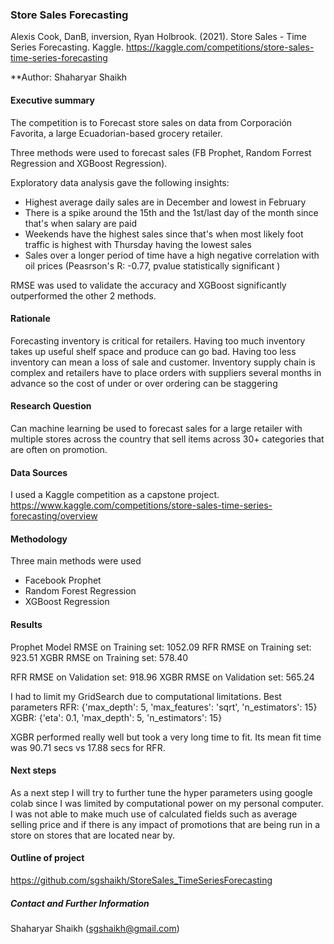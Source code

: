### Store Sales Forecasting

Alexis Cook, DanB, inversion, Ryan Holbrook. (2021). Store Sales - Time Series Forecasting. Kaggle. https://kaggle.com/competitions/store-sales-time-series-forecasting

**Author: Shaharyar Shaikh

#### Executive summary

The competition is to Forecast store sales on data from Corporación Favorita, a large Ecuadorian-based grocery retailer. 

Three methods were used to forecast sales (FB Prophet, Random Forrest Regression and XGBoost Regression). 

Exploratory data analysis gave the following insights:
- Highest average daily sales are in December and lowest in February
- There is a spike around the 15th and the 1st/last day of the month since that's when salary are paid
- Weekends have the highest sales since that's when most likely foot traffic is highest with Thursday having the lowest sales
- Sales over a longer period of time have a high negative correlation with oil prices (Peasrson's R: -0.77, pvalue statistically significant )


RMSE was used to validate the accuracy and XGBoost significantly outperformed the other 2 methods. 


#### Rationale
Forecasting inventory is critical for retailers. Having too much inventory takes up useful shelf space and produce can go bad. Having too less inventory can mean a loss of sale and customer. Inventory supply chain is complex and retailers have to place orders with suppliers several months in advance so the cost of under or over ordering can be staggering

#### Research Question
Can machine learning be used to forecast sales for a large retailer with multiple stores across the country that sell items across 30+ categories that are often on promotion. 

#### Data Sources
I used a Kaggle competition as a capstone project. 
https://www.kaggle.com/competitions/store-sales-time-series-forecasting/overview


#### Methodology
Three main methods were used
- Facebook Prophet
- Random Forest Regression
- XGBoost Regression

#### Results

Prophet Model RMSE on Training set: 1052.09
RFR RMSE on Training set: 923.51
XGBR RMSE on Training set: 578.40

RFR RMSE on Validation set: 918.96
XGBR RMSE on Validation set: 565.24

I had to limit my GridSearch due to computational limitations. Best parameters 
RFR: {'max_depth': 5, 'max_features': 'sqrt', 'n_estimators': 15}
XGBR: {'eta': 0.1, 'max_depth': 5, 'n_estimators': 15}

XGBR performed really well but took a very long time to fit. Its mean fit time was 90.71 secs vs 17.88 secs for RFR.


#### Next steps
As a next step I will try to further tune the hyper parameters using google colab since I was limited by computational power on my personal computer. I was not able to make much use of calculated fields such as average selling price and if there is any impact of promotions that are being run in a store on stores that are located near by. 

#### Outline of project

https://github.com/sgshaikh/StoreSales_TimeSeriesForecasting


##### Contact and Further Information
Shaharyar Shaikh (sgshaikh@gmail.com)